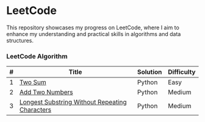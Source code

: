 LeetCode
========
This repository showcases my progress on LeetCode, where I aim to enhance my understanding and practical skills in algorithms and data structures. 

### LeetCode Algorithm

| # | Title | Solution | Difficulty |
|---| ----- | -------- | ---------- |
|1|[Two Sum](https://leetcode.com/problems/two-sum/description/)|Python|Easy|
|2|[Add Two Numbers](https://leetcode.com/problems/add-two-numbers/description/)|Python|Medium|
|3|[Longest Substring Without Repeating Characters](https://leetcode.com/problems/longest-substring-without-repeating-characters/)|Python|Medium|
